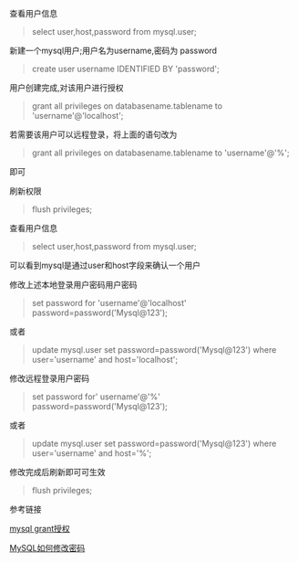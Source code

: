 查看用户信息

> select user,host,password from mysql.user;

新建一个mysql用户;用户名为username,密码为 password

> create user username IDENTIFIED BY 'password';

用户创建完成,对该用户进行授权

> grant all privileges on databasename.tablename to 'username'@'localhost';

若需要该用户可以远程登录，将上面的语句改为

> grant all privileges on databasename.tablename to 'username'@'%';

即可
<!-- more -->

刷新权限

> flush privileges;

查看用户信息

> select user,host,password from mysql.user;

可以看到mysql是通过user和host字段来确认一个用户

修改上述本地登录用户密码用户密码
	
> set password for 'username'@'localhost' password=password('Mysql@123');

或者

> update mysql.user set password=password('Mysql@123') where user='username' and host='localhost';


修改远程登录用户密码

> set password for' username'@'%' password=password('Mysql@123');

或者

> update mysql.user set password=password('Mysql@123') where user='username' and host='%';

修改完成后刷新即可可生效

> flush privileges;

参考链接

[mysql grant授权](https://www.cnblogs.com/bethal/p/5512755.html)

[MySQL如何修改密码](https://www.cnblogs.com/yang82/p/7794712.html)

